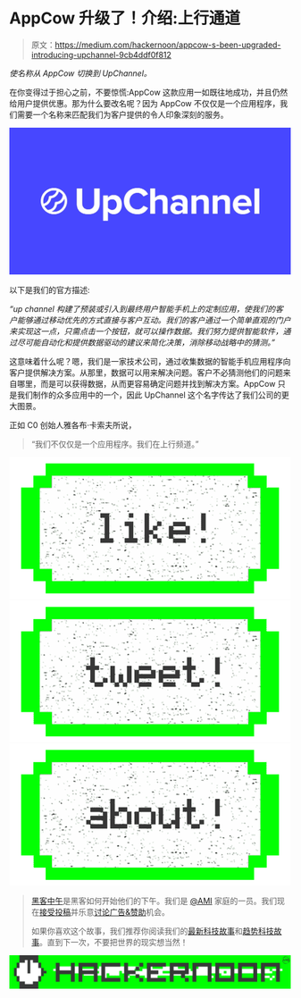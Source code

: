 # AppCow 升级了！介绍:上行通道

> 原文：<https://medium.com/hackernoon/appcow-s-been-upgraded-introducing-upchannel-9cb4ddf0f812>

*使名称从 AppCow 切换到 UpChannel。*

在你变得过于担心之前，不要惊慌:AppCow 这款应用一如既往地成功，并且仍然给用户提供优惠。那为什么要改名呢？因为 AppCow 不仅仅是一个应用程序，我们需要一个名称来匹配我们为客户提供的令人印象深刻的服务。

![](img/74f83ff38098617077ac2bf511d176b9.png)

以下是我们的官方描述:

*“up channel 构建了预装或引入到最终用户智能手机上的定制应用，使我们的客户能够通过移动优先的方式直接与客户互动。我们的客户通过一个简单直观的门户来实现这一点，只需点击一个按钮，就可以操作数据。我们努力提供智能软件，通过尽可能自动化和提供数据驱动的建议来简化决策，消除移动战略中的猜测。”*

这意味着什么呢？嗯，我们是一家技术公司，通过收集数据的智能手机应用程序向客户提供解决方案。从那里，数据可以用来解决问题。客户不必猜测他们的问题来自哪里，而是可以获得数据，从而更容易确定问题并找到解决方案。AppCow 只是我们制作的众多应用中的一个，因此 UpChannel 这个名字传达了我们公司的更大图景。

正如 C0 创始人雅各布·卡索夫所说，

> “我们不仅仅是一个应用程序。我们在上行频道。”

[![](img/50ef4044ecd4e250b5d50f368b775d38.png)](http://bit.ly/HackernoonFB)[![](img/979d9a46439d5aebbdcdca574e21dc81.png)](https://goo.gl/k7XYbx)[![](img/2930ba6bd2c12218fdbbf7e02c8746ff.png)](https://goo.gl/4ofytp)

> [黑客中午](http://bit.ly/Hackernoon)是黑客如何开始他们的下午。我们是 [@AMI](http://bit.ly/atAMIatAMI) 家庭的一员。我们现在[接受投稿](http://bit.ly/hackernoonsubmission)并乐意[讨论广告&赞助](mailto:partners@amipublications.com)机会。
> 
> 如果你喜欢这个故事，我们推荐你阅读我们的[最新科技故事](http://bit.ly/hackernoonlatestt)和[趋势科技故事](https://hackernoon.com/trending)。直到下一次，不要把世界的现实想当然！

[![](img/be0ca55ba73a573dce11effb2ee80d56.png)](https://goo.gl/Ahtev1)